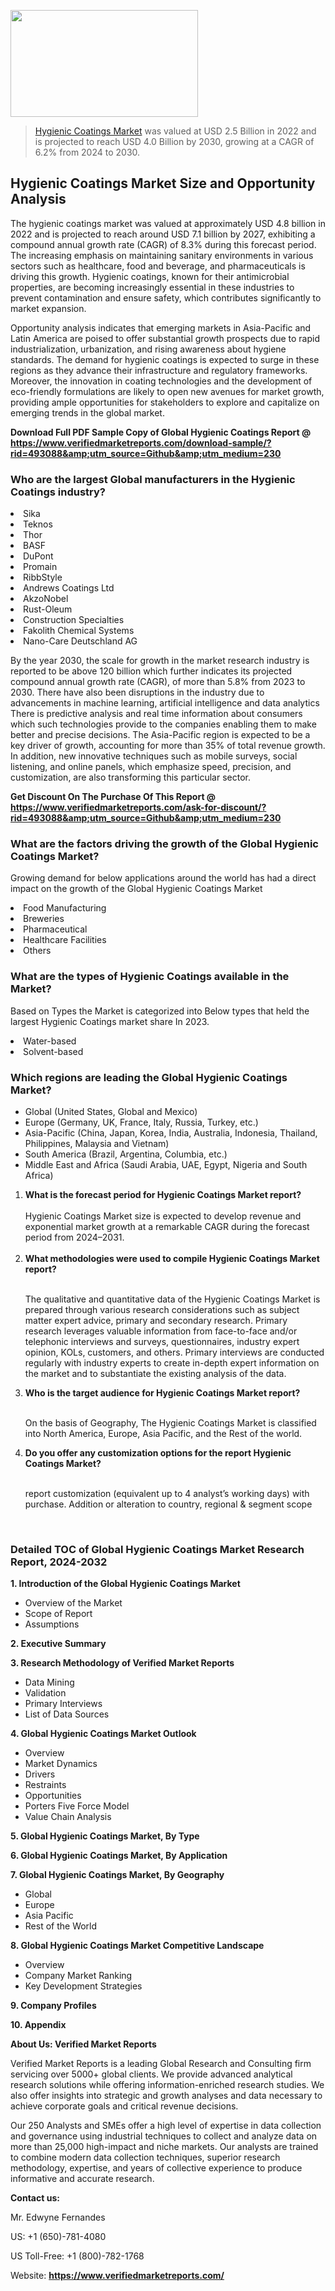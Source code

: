 <img src="https://ffe5etoiles.com/wp-content/uploads/2024/12/MST1-300x171.png" alt="" width="300" height="171" class="alignnone size-medium wp-image-20088" /><blockquote><p><p><a href="https://www.verifiedmarketreports.com/download-sample/?rid=493088&utm_source=Github&utm_medium=230" target="_blank">Hygienic Coatings Market</a> was valued at USD 2.5 Billion in 2022 and is projected to reach USD 4.0 Billion by 2030, growing at a CAGR of 6.2% from 2024 to 2030.</p></blockquote><p><h2>Hygienic Coatings Market Size and Opportunity Analysis</h2> <p>The hygienic coatings market was valued at approximately USD 4.8 billion in 2022 and is projected to reach around USD 7.1 billion by 2027, exhibiting a compound annual growth rate (CAGR) of 8.3% during this forecast period. The increasing emphasis on maintaining sanitary environments in various sectors such as healthcare, food and beverage, and pharmaceuticals is driving this growth. Hygienic coatings, known for their antimicrobial properties, are becoming increasingly essential in these industries to prevent contamination and ensure safety, which contributes significantly to market expansion.</p> <p>Opportunity analysis indicates that emerging markets in Asia-Pacific and Latin America are poised to offer substantial growth prospects due to rapid industrialization, urbanization, and rising awareness about hygiene standards. The demand for hygienic coatings is expected to surge in these regions as they advance their infrastructure and regulatory frameworks. Moreover, the innovation in coating technologies and the development of eco-friendly formulations are likely to open new avenues for market growth, providing ample opportunities for stakeholders to explore and capitalize on emerging trends in the global market.</p> </p><p class=""><strong>Download Full PDF Sample Copy of Global Hygienic Coatings Report @ <a href="https://www.verifiedmarketreports.com/download-sample/?rid=493088&amp;utm_source=Github&amp;utm_medium=230" target="_blank">https://www.verifiedmarketreports.com/download-sample/?rid=493088&amp;utm_source=Github&amp;utm_medium=230</a></strong></p><h3 id="" class="">Who are the largest Global manufacturers in the Hygienic Coatings industry?</h3><p><li>Sika</li><li> Teknos</li><li> Thor</li><li> BASF</li><li> DuPont</li><li> Promain</li><li> RibbStyle</li><li> Andrews Coatings Ltd</li><li> AkzoNobel</li><li> Rust-Oleum</li><li> Construction Specialties</li><li> Fakolith Chemical Systems</li><li> Nano-Care Deutschland AG</li></p><div class=""><div class="" dir="" data-message-author-role="" data-message-id="" data-message-model-slug=""><div class=""><div class=""><div class=""><div class="" dir="" data-message-author-role="" data-message-id="" data-message-model-slug=""><div class=""><div class=""><p>By the year 2030, the scale for growth in the market research industry is reported to be above 120 billion which further indicates its projected compound annual growth rate (CAGR), of more than 5.8% from 2023 to 2030. There have also been disruptions in the industry due to advancements in machine learning, artificial intelligence and data analytics There is predictive analysis and real time information about consumers which such technologies provide to the companies enabling them to make better and precise decisions. The Asia-Pacific region is expected to be a key driver of growth, accounting for more than 35% of total revenue growth. In addition, new innovative techniques such as mobile surveys, social listening, and online panels, which emphasize speed, precision, and customization, are also transforming this particular sector.</p><p><strong>Get Discount On The Purchase Of This Report @&nbsp; <a href="https://www.verifiedmarketreports.com/ask-for-discount/?rid=493088&amp;utm_source=Github&amp;utm_medium=230" target="_blank">https://www.verifiedmarketreports.com/ask-for-discount/?rid=493088&amp;utm_source=Github&amp;utm_medium=230</a></strong></p></div></div></div></div></div></div></div></div><h3 id="" class="">What are the factors driving the growth of the Global Hygienic Coatings Market?</h3><p id="" class="">Growing demand for below applications around the world has had a direct impact on the growth of the Global Hygienic Coatings Market</p><p id="" class=""><li>Food Manufacturing</li><li> Breweries</li><li> Pharmaceutical</li><li> Healthcare Facilities</li><li> Others</li></p><h3 id="" class="">What are the types of Hygienic Coatings available in the Market?</h3><p id="" class="">Based on Types the Market is categorized into Below types that held the largest Hygienic Coatings market share In 2023.</p><p id="" class=""><li>Water-based</li><li> Solvent-based</li></p><h3 id="" class="">Which regions are leading the Global Hygienic Coatings Market?</h3><ul><li>Global (United States, Global and Mexico)</li><li>Europe (Germany, UK, France, Italy, Russia, Turkey, etc.)</li><li>Asia-Pacific (China, Japan, Korea, India, Australia, Indonesia, Thailand, Philippines, Malaysia and Vietnam)</li><li>South America (Brazil, Argentina, Columbia, etc.)</li><li>Middle East and Africa (Saudi Arabia, UAE, Egypt, Nigeria and South Africa)</li></ul><p><ol><li><strong>What is the forecast period for Hygienic Coatings Market report?<br /></strong><br /><span data-sheets-root="1" data-sheets-value="{&quot;1&quot;:2,&quot;2&quot;:&quot;XXXX size is expected to develop revenue and exponential market growth at a remarkable CAGR during the forecast period from 2024&ndash;2030.&quot;}" data-sheets-userformat="{&quot;2&quot;:12674,&quot;4&quot;:{&quot;1&quot;:2,&quot;2&quot;:16776960},&quot;10&quot;:2,&quot;11&quot;:0,&quot;15&quot;:&quot;Arial&quot;,&quot;16&quot;:12}">Hygienic Coatings Market size is expected to develop revenue and exponential market growth at a remarkable CAGR during the forecast period from 2024&ndash;2031.</span><br /><br /></li><li><strong>What methodologies were used to compile Hygienic Coatings Market report?<br /><br /></strong><p>The qualitative and quantitative data of the&nbsp;Hygienic Coatings Market is prepared through various research considerations such as subject matter expert advice, primary and secondary research. Primary research leverages valuable information from face-to-face and/or telephonic interviews and surveys, questionnaires, industry expert opinion, KOLs, customers, and others. Primary interviews are conducted regularly with industry experts to create in-depth expert information on the market and to substantiate the existing analysis of the data.&nbsp;</p></li><li><strong>Who is the target audience for Hygienic Coatings Market report?<br /><br /></strong><p>On the basis of Geography, The&nbsp;Hygienic Coatings Market is classified into North America, Europe, Asia Pacific, and the Rest of the world.</p></li><li><strong>Do you offer any customization options for the report Hygienic Coatings Market?<br /><br /></strong><p>report customization (equivalent up to 4 analyst&rsquo;s working days) with purchase. Addition or alteration to country, regional &amp; segment scope</p><p>&nbsp;</p></li></ol></p><h3 id="" class="">Detailed TOC of Global Hygienic Coatings Market Research Report, 2024-2032</h3><p id="" class=""><strong>1. Introduction of the Global Hygienic Coatings Market</strong></p><ul><li>Overview of the Market</li><li>Scope of Report</li><li>Assumptions</li></ul><p id="" class=""><strong>2. Executive Summary</strong></p><p id="" class=""><strong>3. Research Methodology of&nbsp;Verified Market Reports</strong></p><ul><li>Data Mining</li><li>Validation</li><li>Primary Interviews</li><li>List of Data Sources</li></ul><p id="" class=""><strong>4. Global Hygienic Coatings Market Outlook</strong></p><ul><li>Overview</li><li>Market Dynamics</li><li>Drivers</li><li>Restraints</li><li>Opportunities</li><li>Porters Five Force Model</li><li>Value Chain Analysis</li></ul><p id="" class=""><strong>5. Global Hygienic Coatings Market, By&nbsp;Type</strong></p><p id="" class=""><strong>6. Global Hygienic Coatings Market, By Application</strong></p><p id="" class=""><strong>7. Global Hygienic Coatings Market, By Geography</strong></p><ul><li>Global</li><li>Europe</li><li>Asia Pacific</li><li>Rest of the World</li></ul><p id="" class=""><strong>8. Global Hygienic Coatings Market Competitive Landscape</strong></p><ul><li>Overview</li><li>Company Market Ranking</li><li>Key Development Strategies</li></ul><p id="" class=""><strong>9. Company Profiles</strong></p><p id="" class=""><strong>10. Appendix</strong></p><p id="" class=""><strong>About Us: Verified Market Reports</strong></p><p id="" class="">Verified Market Reports is a leading Global Research and Consulting firm servicing over 5000+ global clients. We provide advanced analytical research solutions while offering information-enriched research studies. We also offer insights into strategic and growth analyses and data necessary to achieve corporate goals and critical revenue decisions.</p><p id="" class="">Our 250 Analysts and SMEs offer a high level of expertise in data collection and governance using industrial techniques to collect and analyze data on more than 25,000 high-impact and niche markets. Our analysts are trained to combine modern data collection techniques, superior research methodology, expertise, and years of collective experience to produce informative and accurate research.</p><p id="" class=""><strong>Contact us:</strong></p><p id="" class="">Mr. Edwyne Fernandes</p><p id="" class="">US: +1 (650)-781-4080</p><p id="" class="">US Toll-Free: +1 (800)-782-1768</p><p id="" class="">Website: <a target="" data-test-app-aware-link=""><strong>https://www.verifiedmarketreports.com/</strong></a></p>
